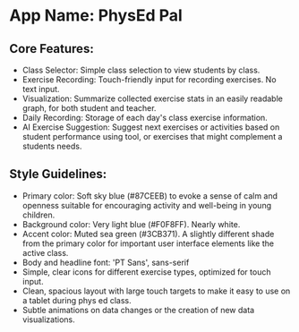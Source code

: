 # **App Name**: PhysEd Pal

## Core Features:

- Class Selector: Simple class selection to view students by class.
- Exercise Recording: Touch-friendly input for recording exercises. No text input.
- Visualization: Summarize collected exercise stats in an easily readable graph, for both student and teacher.
- Daily Recording: Storage of each day's class exercise information.
- AI Exercise Suggestion: Suggest next exercises or activities based on student performance using tool, or exercises that might complement a students needs.

## Style Guidelines:

- Primary color: Soft sky blue (#87CEEB) to evoke a sense of calm and openness suitable for encouraging activity and well-being in young children.
- Background color: Very light blue (#F0F8FF). Nearly white.
- Accent color: Muted sea green (#3CB371). A slightly different shade from the primary color for important user interface elements like the active class.
- Body and headline font: 'PT Sans', sans-serif
- Simple, clear icons for different exercise types, optimized for touch input.
- Clean, spacious layout with large touch targets to make it easy to use on a tablet during phys ed class.
- Subtle animations on data changes or the creation of new data visualizations.